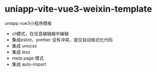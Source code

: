 # uniapp-vite-vue3-weixin-template

uniapp vue3小程序模板
* cli模式，在任意编辑器中编辑
* 集成eslint，prettier 没有冲突，提交自动格式化代码
* 集成 unocss
* 集成 less
* meta page 模式 
* 集成 auto-import

